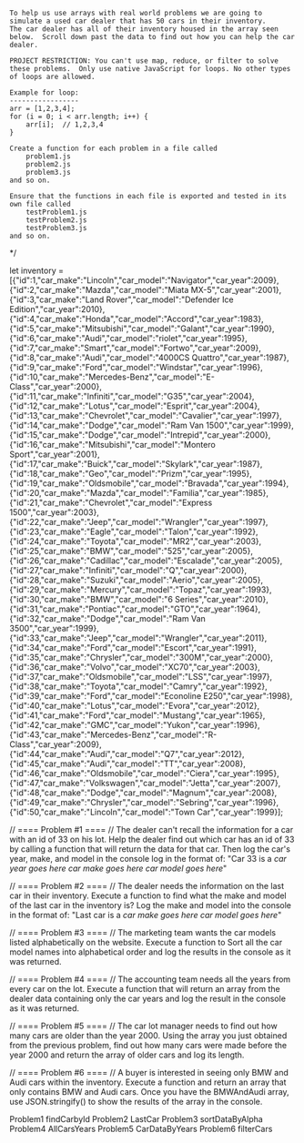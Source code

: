     To help us use arrays with real world problems we are going to simulate a used car dealer that has 50 cars in their inventory.
    The car dealer has all of their inventory housed in the array seen below.  Scroll down past the data to find out how you can help the car dealer.

    PROJECT RESTRICTION: You can't use map, reduce, or filter to solve these problems.  Only use native JavaScript for loops. No other types of loops are allowed.

    Example for loop:
    -----------------
    arr = [1,2,3,4];
    for (i = 0; i < arr.length; i++) {
        arr[i];  // 1,2,3,4
    }

    Create a function for each problem in a file called
        problem1.js
        problem2.js
        problem3.js
    and so on.
    
    Ensure that the functions in each file is exported and tested in its own file called
        testProblem1.js
        testProblem2.js
        testProblem3.js
    and so on.
*/

let inventory = [{"id":1,"car_make":"Lincoln","car_model":"Navigator","car_year":2009},
{"id":2,"car_make":"Mazda","car_model":"Miata MX-5","car_year":2001},
{"id":3,"car_make":"Land Rover","car_model":"Defender Ice Edition","car_year":2010},
{"id":4,"car_make":"Honda","car_model":"Accord","car_year":1983},
{"id":5,"car_make":"Mitsubishi","car_model":"Galant","car_year":1990},
{"id":6,"car_make":"Audi","car_model":"riolet","car_year":1995},
{"id":7,"car_make":"Smart","car_model":"Fortwo","car_year":2009},
{"id":8,"car_make":"Audi","car_model":"4000CS Quattro","car_year":1987},
{"id":9,"car_make":"Ford","car_model":"Windstar","car_year":1996},
{"id":10,"car_make":"Mercedes-Benz","car_model":"E-Class","car_year":2000},
{"id":11,"car_make":"Infiniti","car_model":"G35","car_year":2004},
{"id":12,"car_make":"Lotus","car_model":"Esprit","car_year":2004},
{"id":13,"car_make":"Chevrolet","car_model":"Cavalier","car_year":1997},
{"id":14,"car_make":"Dodge","car_model":"Ram Van 1500","car_year":1999},
{"id":15,"car_make":"Dodge","car_model":"Intrepid","car_year":2000},
{"id":16,"car_make":"Mitsubishi","car_model":"Montero Sport","car_year":2001},
{"id":17,"car_make":"Buick","car_model":"Skylark","car_year":1987},
{"id":18,"car_make":"Geo","car_model":"Prizm","car_year":1995},
{"id":19,"car_make":"Oldsmobile","car_model":"Bravada","car_year":1994},
{"id":20,"car_make":"Mazda","car_model":"Familia","car_year":1985},
{"id":21,"car_make":"Chevrolet","car_model":"Express 1500","car_year":2003},
{"id":22,"car_make":"Jeep","car_model":"Wrangler","car_year":1997},
{"id":23,"car_make":"Eagle","car_model":"Talon","car_year":1992},
{"id":24,"car_make":"Toyota","car_model":"MR2","car_year":2003},
{"id":25,"car_make":"BMW","car_model":"525","car_year":2005},
{"id":26,"car_make":"Cadillac","car_model":"Escalade","car_year":2005},
{"id":27,"car_make":"Infiniti","car_model":"Q","car_year":2000},
{"id":28,"car_make":"Suzuki","car_model":"Aerio","car_year":2005},
{"id":29,"car_make":"Mercury","car_model":"Topaz","car_year":1993},
{"id":30,"car_make":"BMW","car_model":"6 Series","car_year":2010},
{"id":31,"car_make":"Pontiac","car_model":"GTO","car_year":1964},
{"id":32,"car_make":"Dodge","car_model":"Ram Van 3500","car_year":1999},
{"id":33,"car_make":"Jeep","car_model":"Wrangler","car_year":2011},
{"id":34,"car_make":"Ford","car_model":"Escort","car_year":1991},
{"id":35,"car_make":"Chrysler","car_model":"300M","car_year":2000},
{"id":36,"car_make":"Volvo","car_model":"XC70","car_year":2003},
{"id":37,"car_make":"Oldsmobile","car_model":"LSS","car_year":1997},
{"id":38,"car_make":"Toyota","car_model":"Camry","car_year":1992},
{"id":39,"car_make":"Ford","car_model":"Econoline E250","car_year":1998},
{"id":40,"car_make":"Lotus","car_model":"Evora","car_year":2012},
{"id":41,"car_make":"Ford","car_model":"Mustang","car_year":1965},
{"id":42,"car_make":"GMC","car_model":"Yukon","car_year":1996},
{"id":43,"car_make":"Mercedes-Benz","car_model":"R-Class","car_year":2009},
{"id":44,"car_make":"Audi","car_model":"Q7","car_year":2012},
{"id":45,"car_make":"Audi","car_model":"TT","car_year":2008},
{"id":46,"car_make":"Oldsmobile","car_model":"Ciera","car_year":1995},
{"id":47,"car_make":"Volkswagen","car_model":"Jetta","car_year":2007},
{"id":48,"car_make":"Dodge","car_model":"Magnum","car_year":2008},
{"id":49,"car_make":"Chrysler","car_model":"Sebring","car_year":1996},
{"id":50,"car_make":"Lincoln","car_model":"Town Car","car_year":1999}];

// ==== Problem #1 ====
// The dealer can't recall the information for a car with an id of 33 on his lot. Help the dealer find out which car has an id of 33 by calling a function that will return the data for that car. Then log the car's year, make, and model in the console log in the format of: 
"Car 33 is a *car year goes here* *car make goes here* *car model goes here*"

// ==== Problem #2 ====
// The dealer needs the information on the last car in their inventory. Execute a function to find what the make and model of the last car in the inventory is?  Log the make and model into the console in the format of: 
"Last car is a *car make goes here* *car model goes here*"

// ==== Problem #3 ====
// The marketing team wants the car models listed alphabetically on the website. Execute a function to Sort all the car model names into alphabetical order and log the results in the console as it was returned.

// ==== Problem #4 ====
// The accounting team needs all the years from every car on the lot. Execute a function that will return an array from the dealer data containing only the car years and log the result in the console as it was returned.

// ==== Problem #5 ====
// The car lot manager needs to find out how many cars are older than the year 2000. Using the array you just obtained from the previous problem, find out how many cars were made before the year 2000 and return the array of older cars and log its length.

// ==== Problem #6 ====
// A buyer is interested in seeing only BMW and Audi cars within the inventory.  Execute a function and return an array that only contains BMW and Audi cars.  Once you have the BMWAndAudi array, use JSON.stringify() to show the results of the array in the console.


Problem1 findCarbyId 
Problem2 LastCar 
Problem3 sortDataByAlpha
Problem4 AllCarsYears 
Problem5 CarDataByYears 
Problem6 filterCars 